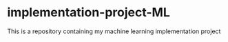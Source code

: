 # implementation-project-ML
 This is a repository containing my machine learning implementation project
